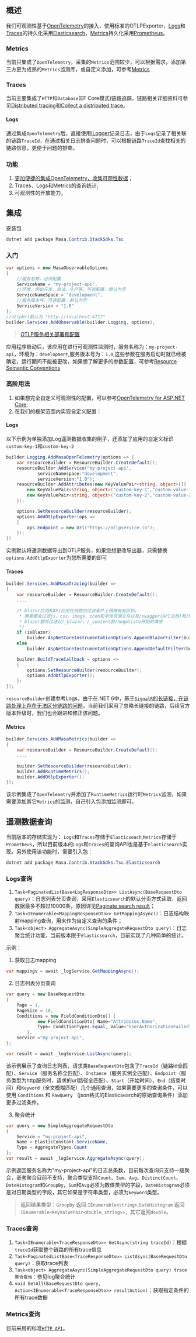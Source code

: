 ## 概述

我们可观测性基于[OpenTelemetry](https://opentelemetry.io/docs/)的接入，使用标准的OTLPExporter，[Logs](https://opentelemetry.io/docs/concepts/observability-primer/#logs)和[Traces](https://opentelemetry.io/docs/concepts/observability-primer/#distributed-traces)的持久化采用[Elasticsearch](https://www.elastic.co/cn/elasticsearch/)，[Metrics](https://opentelemetry.io/docs/concepts/observability-primer/#reliability--metrics)持久化采用[Prometheus](https://prometheus.io/)。

### Metrics
当前只集成了`OpenTelemetry`，采集的`Metrics`范围较少，可以根据需求，添加第三方更为成熟的`Metrics`监测库，或自定义添加，可参考[Metrics](https://learn.microsoft.com/en-us/dotnet/core/diagnostics/metrics)

### Traces
当前主要集成了`HTTP`和`Database`(EF Core模式)链路追踪，链路相关详细资料可参见[Distributed tracing](https://learn.microsoft.com/en-us/dotnet/core/diagnostics/distributed-tracing)和[Collect a distributed trace](https://learn.microsoft.com/en-us/dotnet/core/diagnostics/distributed-tracing-collection-walkthroughs?source=recommendations)。

#### Logs
通过集成`OpenTelemetry`后，直接使用[ILogger](https://learn.microsoft.com/en-us/dotnet/core/extensions/logging?tabs=command-line)记录日志，由于`Logs`记录了相关联的链路`TraceId`，在通过相关日志排查问题时，可以根据链路`TraceId`查找相关的链路信息，更便于问题的排查。

### 功能

1. [更加便捷的集成OpenTelemetry，收集可观性数据](#集成OpenTelemetry)；
2. Traces、Logs和Metrics的查询统计;
3. 可观测性的开放能力。

## 集成

安装包

```csharp
dotnet add package Masa.Contrib.StackSdks.Tsc
```

### 入门

```csharp
var options = new MasaObservableOptions
{
    //服务名称，必须配置
    ServiceName = "my-project-api",
    //环境，例如开发、测试、生产等，可选配置，默认为空
    ServiceNameSpace = "development",
    //服务版本号，可选配置，默认为空
    ServiceVersion = "1.0"
};
//otlpUrl默认为 "http://localhost:4717"
builder.Services.AddObservable(builder.Logging, options);
```
> [OTLP服务相关部署和配置](https://opentelemetry.io/docs/collector/)

应用程序启动后，该应用在进行可观测性监测时，服务名称为：`my-project-api`，环境为：`development`,服务版本号为：`1.0`,这些参数在服务启动时就已经被确定，运行期间不能被更改，如果想了解更多的参数配置，可参考[Resource Semantic Conventions](https://github.com/open-telemetry/opentelemetry-specification/tree/main/specification/resource/semantic_conventions#service)

### 高阶用法

1. 如果想完全自定义可观测性的配置，可以参考[OpenTelemetry for ASP.NET Core](https://opentelemetry.io/docs/instrumentation/net/getting-started/);
2. 在我们的框架范围内实现自定义配置：

#### Logs

以下示例为单独添加Log遥测数据收集的例子，还添加了应用的自定义标识`custom-key-1`和`custom-key-2`

```csharp
builder.Logging.AddMasaOpenTelemetry(options => {
    var resourceBuilder = ResourceBuilder.CreateDefault();
    resourceBuilder.AddService("my-project-api", 
            serviceNamespace:"development", 
            serviceVersion:"1.0");
    resourceBuilder.AddAttributes(new KeyValuePair<string, object>[]{
        new KeyValuePair<string, object>("custom-key-1","custom-value-1"),
        new KeyValuePair<string, object>("custom-key-2","custom-value-2")
    });

    options.SetResourceBuilder(resourceBuilder);
    options.AddOtlpExporter(ops =>
    {
        ops.Endpoint = new Uri("https://otlpservice.io");
    });            
})
```

实例默认将遥测数据导出到OTLP服务，如果您想更改导出器，只需替换`options.AddOtlpExporter`为您所需要的即可


#### Traces

```csharp
builder.Services.AddMasaTracing(builder =>
{
    var resourceBuilder = ResourceBuilder.CreateDefault();
    ....

    /* blazor应用和API应用在链路的过滤条件上稍微有些区别，
     * 两者都会过滤js、css、image、icon和字体资源文件以及/swagger(API文档)和/healthz(服务健康检查)两个资源，
     * blazor额外过滤以/_blazor、/_content和/negotiate开始的请求
     */
    if (isBlazor)
        builder.AspNetCoreInstrumentationOptions.AppendBlazorFilter(builder);
    else
        builder.AspNetCoreInstrumentationOptions.AppendDefaultFilter(builder);

    builder.BuildTraceCallback = options =>
    {
        options.SetResourceBuilder(resourceBuilder);
        options.AddOtlpExporter();
    };
});
```

`resourceBuilder`创建参考Logs，由于在.NET 6中，[基于`SignalR`的长链接，在链路处理上存在无法区分链路的问题](https://github.com/dotnet/aspnetcore/issues/29846)，当前我们采用了忽略长链接的链路，后续官方版本升级时，我们也会跟进和修正该问题。

#### Metrics

```csharp
builder.Services.AddMasaMetrics(builder =>
{
    var resourceBuilder = ResourceBuilder.CreateDefault();
    ....

    builder.SetResourceBuilder(resourceBuilder);    
    builder.AddRuntimeMetrics();
    builder.AddOtlpExporter();    
});
```

该示例集成了`OpenTelemetry`并添加了`RuntimeMetrics`运行时`Metrics`监测，如果需要添加其它`Metrics`的监测，自己引入包添加监测即可。


## 遥测数据查询

当前版本的存储实现为：
`Logs`和`Traces`存储于`Elasticseach`,`Metrics`存储于`Prometheus`，所以目前版本的`Logs`和`Traces`的查询API也是基于`Elasticsearch`实现。另外使用该功能时，需要引入包：

```csharp
dotnet add package Masa.Contrib.StackSdks.Tsc.Elasticsearch
```

### Logs查询

1. `Task<PaginatedListBase<LogResponseDto>> ListAsync(BaseRequestDto query)`：日志列表分页查询，采用`Elasticsearch`的默认分页方式读取，返回数据最多不超过10000条，原因详见[Paginate search result](https://www.elastic.co/guide/en/elasticsearch/reference/current/paginate-search-results.html)；
2. `Task<IEnumerable<MappingResponseDto>> GetMappingAsync()`：日志结构映射mapping查询，用来作为自定义查询的条件；
3. `Task<object> AggregateAsync(SimpleAggregateRequestDto query)`：日志聚合统计功能，当前版本限于`Elasticsearch`，目前实现了几种简单的统计。


示例：

1. 获取日志mapping

```csharp
var mappings = await _logService.GetMappingAsync();
```

2. 日志列表分页查询

```csharp
var query = new BaseRequestDto
{
    Page = 1,
    PageSize = 10,
    Conditions = new FieldConditionDto[] {
            new FieldConditionDto{ Name="Attributes.Name",
            Type= ConditionTypes.Equal, Value="UserAuthorizationFailed" }
        },
    Service ="my-project-api",
};

var result = await _logService.ListAsync(query);
```
该示例展示了查询日志列表，请求类`BaseRequestDto`包含了`TraceId`（链路id全匹配）、`Service`（服务名称全匹配）、`Instance`（服务实例全匹配）、`Endpoint`（服务类型为http服务时，请求的url路径全匹配）、`Start`（开始时间）、`End`（结束时间）和`Keyword`（全文模糊匹配）几个通用查询，如果需要更多的查询条件，可以使用 `Conditions` 和 `RawQuery` （json格式的Elasticsearch的原始查询条件）添加更多过滤条件。

3. 聚合统计

```csharp
var query = new SimpleAggregateRequestDto
{
    Service = "my-project-api",
    Name = ElasticConstant.ServiceName,
    Type = AggregateTypes.Count
};
var result = await _logService.AggregateAsync(query);
```
示例返回服务名称为"my-project-api"的日志总条数，目前每次查询只支持一级聚合，嵌套聚合目前不支持，聚合类型支持`Count`、`Sum`、`Avg`、`DistinctCount`、`DateHistogram`和`GroupBy`，`Sum`和`Avg`必须为数值类型的字段，`DateHistogram`必须是对日期类型的字段，其它如果是字符串类型，必须为`keyword`类型。

> 返回结果类型：`GroupBy` 返回 `IEnumerable<string>`,`DateHistogram` 返回 `IEnumerable<KeyValuePair<double,string>>`，其它返回`double`。

### Traces查询

1. `Task<IEnumerable<TraceResponseDto>> GetAsync(string traceId)`：根据`traceId`获取整个链路的所有trace信息
2. `Task<PaginatedListBase<TraceResponseDto>> ListAsync(BaseRequestDto query)`：获取trace列表
3. `Task<object> AggregateAsync(SimpleAggregateRequestDto query) trace聚合查询`：参见log聚合统计
4. `void GetAll(BaseRequestDto query, Action<IEnumerable<TraceResponseDto>> resultAction)`：获取指定条件的所有trace数据

### Metrics查询

目前采用的标准[`HTTP API`](../utils/data/prometheus.md)。